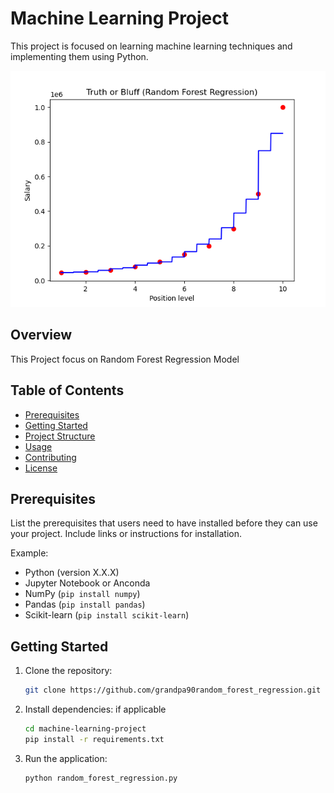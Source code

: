 # Machine Learning Project

This project is focused on learning machine learning techniques and implementing them using Python.

![Machine Learning](Figure_1.png)
## Overview

This Project focus on Random Forest Regression Model
## Table of Contents

- [Prerequisites](#prerequisites)
- [Getting Started](#getting-started)
- [Project Structure](#project-structure)
- [Usage](#usage)
- [Contributing](#contributing)
- [License](#license)

## Prerequisites

List the prerequisites that users need to have installed before they can use your project. Include links or instructions for installation.

Example:

- Python (version X.X.X)
- Jupyter Notebook or Anconda 
- NumPy (`pip install numpy`)
- Pandas (`pip install pandas`)
- Scikit-learn (`pip install scikit-learn`)

## Getting Started

1. Clone the repository:

    ```bash
    git clone https://github.com/grandpa90random_forest_regression.git
    ```

2. Install dependencies:
    if applicable
    ```bash
    cd machine-learning-project
    pip install -r requirements.txt
    ```

3. Run the application:

    ```bash
    python random_forest_regression.py
    ```

